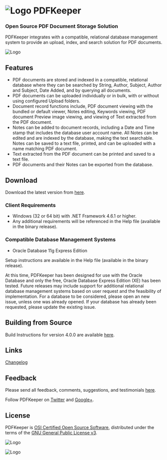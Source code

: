 # ![Logo](https://github.com/robertfrasca/PDFKeeper/blob/master/src/Resources/Logo/PDFKeeper.bmp)  PDFKeeper
### Open Source PDF Document Storage Solution

PDFKeeper integrates with a compatible, relational database management system to provide an upload, index, and search solution for PDF documents.

![Logo](https://github.com/rffrasca/PDFKeeper/blob/master/docs/Screenshot.png)

## Features
* PDF documents are stored and indexed in a compatible, relational database where they can be searched by String, Author, Subject, Author and Subject, Date Added, and by querying all documents.
* PDF documents can be uploaded individually or in bulk, with or without using configured Upload folders.
* Document record functions include, PDF document viewing with the bundled or default viewer, Notes editing, Keywords viewing, PDF document Preview image viewing, and viewing of Text extracted from the PDF document.
* Notes can be added to document records, including a Date and Time stamp that includes the database user account name. All Notes can be edited and are indexed by the database, making the text searchable. Notes can be saved to a text file, printed, and can be uploaded with a name matching PDF document.
* Text extracted from the PDF document can be printed and saved to a text file.
* PDF documents and their Notes can be exported from the database.

## Download
Download the latest version from [here](https://github.com/rffrasca/PDFKeeper/releases/latest).

### Client Requirements
* Windows (32 or 64 bit) with .NET Framework 4.6.1 or higher.
* Any additional requirements will be referenced in the Help file (available in the binary release). 

### Compatible Database Management Systems
* Oracle Database 11g Express Edition

Setup instructions are available in the Help file (available in the binary release).

At this time, PDFKeeper has been designed for use with the Oracle Database and only the free, Oracle Database Express Edition (XE) has been tested. Future releases may include support for additional relational database management systems based on user request and the feasibility of implementation. For a database to be considered, please open an new issue, unless one was already opened. If your database has already been requested, please update the existing issue.

## Building from Source
Build Instructions for version 4.0.0 are available [here](https://github.com/rffrasca/PDFKeeper/blob/master/docs/Build-Instructions.md).

## Links
[Changelog](https://github.com/rffrasca/PDFKeeper/blob/master/docs/Changelog.md)

## Feedback
Please send all feedback, comments, suggestions, and testimonials [here](mailto:rffrasca@gmail.com).

Follow PDFKeeper on [Twitter](https://twitter.com/PDFKeeper) and [Google+](https://plus.google.com/+PDFKeeper).

## License
PDFKeeper is [OSI Certified Open Source Software](https://opensource.org/licenses), distributed under the terms of the [GNU General Public License v3](https://github.com/robertfrasca/PDFKeeper/blob/master/COPYING).

![Logo](https://opensource.org/trademarks/osi-certified/web/osi-certified-120x100.png)

![Logo](http://www.gnu.org/graphics/gplv3-127x51.png)
